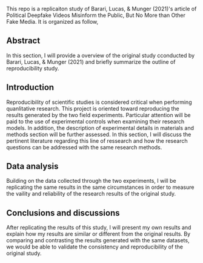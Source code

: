 This repo is a replicaiton study of Barari, Lucas, & Munger (2021)'s article of Political Deepfake Videos Misinform the Public, But No More than Other Fake Media. 
It is organized as follow,

## Abstract

In this section, I will provide a overview of the original study cconducted by Barari, Lucas, & Munger (2021) and briefly summarize the outline of reproducibility study.

## Introduction 

Reproducibility of scientific studies is considered critical when performing quanlitative research. This project is oriented toward reproducing the results generated by the two field experiments. Particular attention will be paid to the use of experimental controls when examining their research models. In addition, the description of experimental details in materials and methods section will be further assessed. In this section, I will discuss the pertinent literature regarding this line of ressearch and how the research questions can be addressed with the same research methods. 

## Data analysis

Building on the data collected through the two experiments, I will be replicating the same results in the same circumstances in order to measure the vaility and reliability of the research results of the original study. 

## Conclusions and discussions

After replicating the results of this study, I will present my own results and explain how my results are similar or different from the original results. By comparing and contrasting the results generated with the same datasets, we would be able to validate the consistency and reproducibility of the original study. 


